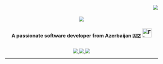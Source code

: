 <link
  rel="stylesheet"
  href="https://cdn.jsdelivr.net/gh/lipis/flag-icons@7.0.0/css/flag-icons.min.css"
/>

<img align="right" src="https://visitor-badge.laobi.icu/badge?page_id=sarkhanhajibayov.sarkhanhajibayov" />

<h1 align="center">
    <img src="https://readme-typing-svg.herokuapp.com/?font=Righteous&color=337CCF&size=35&center=true&vCenter=true&width=500&height=70&duration=4000&lines=Hi+There!+👋;+I'm+Sarkhan+Hajibayov!;" />
</h1>

<h3 align="center">A passionate software developer from Azerbaijan 🇦🇿 <img src="https://upload.wikimedia.org/wikipedia/commons/d/dd/Flag_of_Azerbaijan.svg" alt="Flag of United States" width="30">

 </h3>

<br/>

<div align="center"> 
  <a href="mailto:shacibyov@gmail.com">
    <img src="https://img.shields.io/badge/Gmail-333333?style=for-the-badge&logo=gmail&logoColor=red" />
  </a>
  <a href="https://www.linkedin.com/in/sarkhan-hajibayov-2a1677208/" target="_blank">
    <img src="https://img.shields.io/badge/LinkedIn-0077B5?style=for-the-badge&logo=linkedin&logoColor=white" target="_blank" />
  </a>
  <a href="https://portfolio-fe27f.web.app" target="_blank">
     <img src="https://img.shields.io/badge/Portfolio-FF5722?style=for-the-badge&logo=todoist&logoColor=white" target="_blank" /> <!-- sqlite, safari, google-chrome are other good icon options -->
  </a>
</div>

 <hr/>

